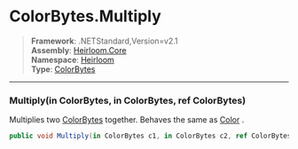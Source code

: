 # ColorBytes.Multiply

> **Framework**: .NETStandard,Version=v2.1  
> **Assembly**: [Heirloom.Core][0]  
> **Namespace**: [Heirloom][0]  
> **Type**: [ColorBytes][1]

--------------------------------------------------------------------------------

### Multiply(in ColorBytes, in ColorBytes, ref ColorBytes)

Multiplies two [ColorBytes][1] together. Behaves the same as [Color][2] .

```cs
public void Multiply(in ColorBytes c1, in ColorBytes c2, ref ColorBytes target)
```

[0]: ../Heirloom.Core.md
[1]: Heirloom.ColorBytes.md
[2]: Heirloom.Color.md

